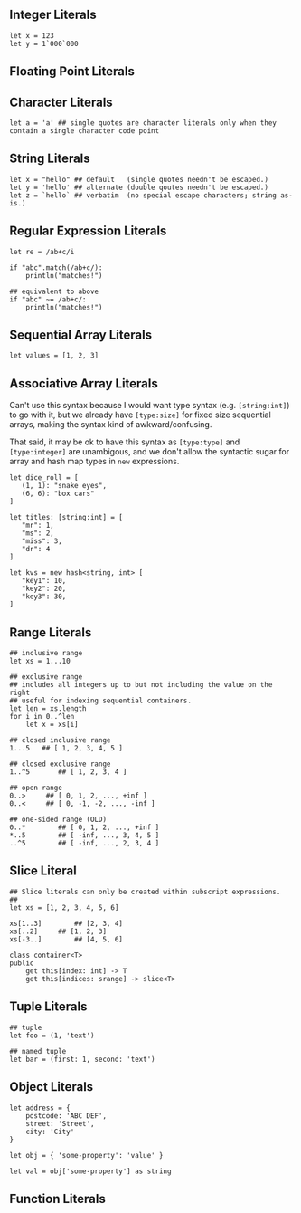 
## Integer Literals

```rush
let x = 123
let y = 1`000`000
```

## Floating Point Literals

## Character Literals

```rush
let a = 'a' ## single quotes are character literals only when they contain a single character code point
```

## String Literals

```rush
let x = "hello"	## default	 (single quotes needn't be escaped.)
let y = 'hello'	## alternate (double qoutes needn't be escaped.)
let z = `hello`	## verbatim  (no special escape characters; string as-is.)
```

## Regular Expression Literals

```rush
let re = /ab+c/i

if "abc".match(/ab+c/):
	println("matches!")

## equivalent to above
if "abc" ~= /ab+c/:
	println("matches!")
```

## Sequential Array Literals

```rush
let values = [1, 2, 3]
```

## Associative Array Literals

Can't use this syntax because I would want type syntax (e.g. `[string:int]`) to go with it, but we already have `[type:size]` for fixed size sequential arrays, making the syntax kind of awkward/confusing.

That said, it may be ok to have this syntax as `[type:type]` and `[type:integer]` are unambigous, and we don't allow the syntactic sugar for array and hash map types in `new` expressions.

```rush
let dice_roll = [
   (1, 1): "snake eyes",
   (6, 6): "box cars"
]

let titles: [string:int] = [
   "mr": 1,
   "ms": 2,
   "miss": 3,
   "dr": 4
]

let kvs = new hash<string, int> [
   "key1": 10,
   "key2": 20,
   "key3": 30,
]
```

## Range Literals

```rush
## inclusive range
let xs = 1...10

## exclusive range
## includes all integers up to but not including the value on the right
## useful for indexing sequential containers.
let len = xs.length
for i in 0..^len
	let x = xs[i]
```

```rush
## closed inclusive range
1...5 	## [ 1, 2, 3, 4, 5 ]

## closed exclusive range
1..^5		## [ 1, 2, 3, 4 ]

## open range
0..>     ## [ 0, 1, 2, ..., +inf ]
0..<     ## [ 0, -1, -2, ..., -inf ]

## one-sided range (OLD)
0..* 		## [ 0, 1, 2, ..., +inf ]
*..5		## [ -inf, ..., 3, 4, 5 ]
..^5		## [ -inf, ..., 2, 3, 4 ]

```

## Slice Literal

```rush
## Slice literals can only be created within subscript expressions.
##
let xs = [1, 2, 3, 4, 5, 6]

xs[1..3]		## [2, 3, 4]
xs[..2]		## [1, 2, 3]
xs[-3..]		## [4, 5, 6]

class container<T>
public
	get this[index: int] -> T
	get this[indices: srange] -> slice<T>
```

## Tuple Literals

```rush
## tuple
let foo = (1, 'text')

## named tuple
let bar = (first: 1, second: 'text')
```

## Object Literals

```rush
let address = {
	postcode: 'ABC DEF',
	street: 'Street',
	city: 'City'
}
```

```rush
let obj = { 'some-property': 'value' }

let val = obj['some-property'] as string
```

## Function Literals

